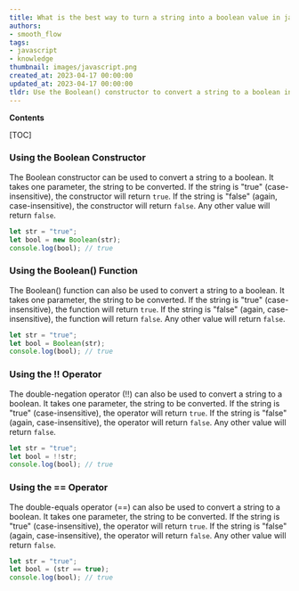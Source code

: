 ```yaml
---
title: What is the best way to turn a string into a boolean value in javascript?
authors:
- smooth_flow
tags:
- javascript
- knowledge
thumbnail: images/javascript.png
created_at: 2023-04-17 00:00:00
updated_at: 2023-04-17 00:00:00
tldr: Use the Boolean() constructor to convert a string to a boolean in JavaScript.
---
```


**Contents**

[TOC]

### Using the Boolean Constructor

The Boolean constructor can be used to convert a string to a boolean. It takes one parameter, the string to be converted. If the string is "true" (case-insensitive), the constructor will return `true`. If the string is "false" (again, case-insensitive), the constructor will return `false`. Any other value will return `false`. 

```javascript
let str = "true";
let bool = new Boolean(str);
console.log(bool); // true
```

### Using the Boolean() Function

The Boolean() function can also be used to convert a string to a boolean. It takes one parameter, the string to be converted. If the string is "true" (case-insensitive), the function will return `true`. If the string is "false" (again, case-insensitive), the function will return `false`. Any other value will return `false`. 

```javascript
let str = "true";
let bool = Boolean(str);
console.log(bool); // true
```

### Using the !! Operator

The double-negation operator (!!) can also be used to convert a string to a boolean. It takes one parameter, the string to be converted. If the string is "true" (case-insensitive), the operator will return `true`. If the string is "false" (again, case-insensitive), the operator will return `false`. Any other value will return `false`. 

```javascript
let str = "true";
let bool = !!str;
console.log(bool); // true
```

### Using the == Operator

The double-equals operator (==) can also be used to convert a string to a boolean. It takes one parameter, the string to be converted. If the string is "true" (case-insensitive), the operator will return `true`. If the string is "false" (again, case-insensitive), the operator will return `false`. Any other value will return `false`. 

```javascript
let str = "true";
let bool = (str == true);
console.log(bool); // true
```

